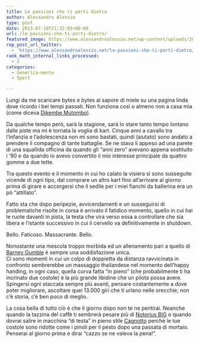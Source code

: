 ```yaml
---
title: Le passioni che ti porti dietro
author: Alessandro Alessio
type: post
date: 2013-07-10T21:32:03+00:00
url: /le-passioni-che-ti-porti-dietro/
featured_image: https://www.alessandroalessio.net/wp-content/uploads/2013/07/kart-260x67.jpg
rop_post_url_twitter:
  - 'https://www.alessandroalessio.net/le-passioni-che-ti-porti-dietro/?utm_source=ReviveOldPost&utm_medium=social&utm_campaign=ReviveOldPost'
rank_math_internal_links_processed:
  - 1
categories:
  - Generica-mente
  - Sport

---
```

Lungi da me scaricare bytes e bytes al sapore di miele su una pagina linda dove ricordo i bei tempi passati. Non funziona così o almeno non a casa mia (come diceva <a title="Dikembe Mutombo" href="http://www.youtube.com/watch?v=6-BaVkXp6gk" target="_blank">Dikembe Mutombo</a>).

Da qualche tempo però, sarà la stagione, sarà lo stare tanto tempo lontano dalle piste ma mi è tornata la voglia di kart. Cinque anni a cavallo tra l&#8217;infanzia e l&#8217;adolescenza non mi sono bastati, quindi (aiutato) sono andato a prendere il compagno di tante battaglie. Se ne stava lì appeso ad una parete di una squallida officina da quando gli &#8220;anni zero&#8221; avevano appena sostituito i &#8217;90 e da quando io avevo convertito il mio interesse principale da quattro gomme a due tette.

Tra questo evento e il momento in cui ho calato la visiera si sono susseguite vicende di ogni tipo, dal comprare un altro kart fino all&#8217;arrivare al giorno prima di girare e accorgersi che il sedile per i miei fianchi da ballerina era un pò &#8220;attillato&#8221;.

Fatto sta che dopo peripezie, avvicendamenti e un susseguirsi di problematiche risolte in corsa è arrivato il fatidico momento, quello in cui hai le ruote davanti in pista, la testa che vira verso essa a controllare che sia libera e l&#8217;istante successivo in cui il cervello va definitivamente in shutdown.

Bello. Faticoso. Massacrante. Bello.

Nonostante una mescola troppo morbida ed un allenamento pari a quello di <a title="Barney Gumble" href="http://it.wikipedia.org/wiki/Barney_Gumble" target="_blank">Barney Gumble</a> è sempre una soddisfazione unica.  
Ci sono momenti in cui un colpo di doppietta da distanza ravvicinata in confronto sembrerebbe un massaggio thailandese nel momento dell&#8217;happy handing, in ogni caso, quella curva fatta &#8220;in pieno&#8221; (che probabilmente ti ha incrinato due costole) è la più grande libidine che un pilota possa avere. Spingersi ogni staccata sempre più avanti, pensare costantemente a dove poter migliorare, ascoltare quei 13.000 giri che ti urlano nelle orecchie; non c&#8217;è storia, c&#8217;è ben poco di meglio.

La cosa bella di tutto ciò è che il giorno dopo non te ne pentirai. Neanche quando la tazzina del caffè ti sembrerà pesare più di <a title="Notorious BIG" href="http://it.wikipedia.org/wiki/The_Notorious_B.I.G." target="_blank">Notorius BIG</a> o quando dovrai salire in macchina &#8220;di testa&#8221; in pieno stile <a title="Tania Cagnotto" href="http://it.wikipedia.org/wiki/Tania_Cagnotto" target="_blank">Cagnotto</a> perché le tue costole sono ridotte come i pinoli per il pesto dopo una passata di mortaio. Penserai al giorno prima e dirai &#8220;cazzo se ne valeva la pena!&#8221;.

 <em id="__mceDel"></em>